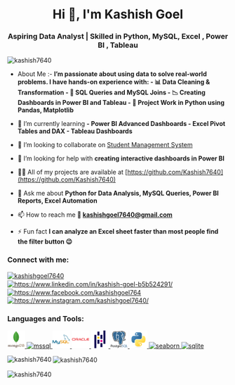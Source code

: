 <h1 align="center">Hi 👋, I'm Kashish Goel</h1>
<h3 align="center">Aspiring Data Analyst | Skilled in Python, MySQL, Excel , Power BI , Tableau</h3>

<p align="left"> <img src="https://komarev.com/ghpvc/?username=kashish7640&label=Profile%20views&color=0e75b6&style=flat" alt="kashish7640" /> </p>

- About Me :- **I’m passionate about using data to solve real-world problems. I have hands-on experience with: - 📊 Data Cleaning & Transformation - 🧮 SQL Queries and MySQL Joins - 📉 Creating Dashboards in Power BI and Tableau - 📂 Project Work in Python using Pandas, Matplotlib**

- 🌱 I’m currently learning **- Power BI Advanced Dashboards - Excel Pivot Tables and DAX - Tableau Dashboards**

- 👯 I’m looking to collaborate on [Student Management System](https://github.com/Kashish7640/Student-Management-System)

- 🤝 I’m looking for help with **creating interactive dashboards in Power BI**

- 👨‍💻 All of my projects are available at [https://github.com/Kashish7640](https://github.com/Kashish7640)

- 💬 Ask me about **Python for Data Analysis, MySQL Queries, Power BI Reports, Excel Automation**

- 📫 How to reach me **📧 kashishgoel7640@gmail.com**

- ⚡ Fun fact **I can analyze an Excel sheet faster than most people find the filter button 😉**

<h3 align="left">Connect with me:</h3>
<p align="left">
<a href="https://twitter.com/kashishgoel7640" target="blank"><img align="center" src="https://raw.githubusercontent.com/rahuldkjain/github-profile-readme-generator/master/src/images/icons/Social/twitter.svg" alt="kashishgoel7640" height="30" width="40" /></a>
<a href="https://linkedin.com/in/https://www.linkedin.com/in/kashish-goel-b5b524291/" target="blank"><img align="center" src="https://raw.githubusercontent.com/rahuldkjain/github-profile-readme-generator/master/src/images/icons/Social/linked-in-alt.svg" alt="https://www.linkedin.com/in/kashish-goel-b5b524291/" height="30" width="40" /></a>
<a href="https://fb.com/https://www.facebook.com/kashishgoel764" target="blank"><img align="center" src="https://raw.githubusercontent.com/rahuldkjain/github-profile-readme-generator/master/src/images/icons/Social/facebook.svg" alt="https://www.facebook.com/kashishgoel764" height="30" width="40" /></a>
<a href="https://instagram.com/https://www.instagram.com/kashishgoel7640/" target="blank"><img align="center" src="https://raw.githubusercontent.com/rahuldkjain/github-profile-readme-generator/master/src/images/icons/Social/instagram.svg" alt="https://www.instagram.com/kashishgoel7640/" height="30" width="40" /></a>
</p>

<h3 align="left">Languages and Tools:</h3>
<p align="left"> <a href="https://www.mongodb.com/" target="_blank" rel="noreferrer"> <img src="https://raw.githubusercontent.com/devicons/devicon/master/icons/mongodb/mongodb-original-wordmark.svg" alt="mongodb" width="40" height="40"/> </a> <a href="https://www.microsoft.com/en-us/sql-server" target="_blank" rel="noreferrer"> <img src="https://www.svgrepo.com/show/303229/microsoft-sql-server-logo.svg" alt="mssql" width="40" height="40"/> </a> <a href="https://www.mysql.com/" target="_blank" rel="noreferrer"> <img src="https://raw.githubusercontent.com/devicons/devicon/master/icons/mysql/mysql-original-wordmark.svg" alt="mysql" width="40" height="40"/> </a> <a href="https://www.oracle.com/" target="_blank" rel="noreferrer"> <img src="https://raw.githubusercontent.com/devicons/devicon/master/icons/oracle/oracle-original.svg" alt="oracle" width="40" height="40"/> </a> <a href="https://pandas.pydata.org/" target="_blank" rel="noreferrer"> <img src="https://raw.githubusercontent.com/devicons/devicon/2ae2a900d2f041da66e950e4d48052658d850630/icons/pandas/pandas-original.svg" alt="pandas" width="40" height="40"/> </a> <a href="https://www.postgresql.org" target="_blank" rel="noreferrer"> <img src="https://raw.githubusercontent.com/devicons/devicon/master/icons/postgresql/postgresql-original-wordmark.svg" alt="postgresql" width="40" height="40"/> </a> <a href="https://www.python.org" target="_blank" rel="noreferrer"> <img src="https://raw.githubusercontent.com/devicons/devicon/master/icons/python/python-original.svg" alt="python" width="40" height="40"/> </a> <a href="https://seaborn.pydata.org/" target="_blank" rel="noreferrer"> <img src="https://seaborn.pydata.org/_images/logo-mark-lightbg.svg" alt="seaborn" width="40" height="40"/> </a> <a href="https://www.sqlite.org/" target="_blank" rel="noreferrer"> <img src="https://www.vectorlogo.zone/logos/sqlite/sqlite-icon.svg" alt="sqlite" width="40" height="40"/> </a> </p>

<p><img align="left" src="https://github-readme-stats.vercel.app/api/top-langs?username=kashish7640&show_icons=true&locale=en&layout=compact" alt="kashish7640" /></p>

<p>&nbsp;<img align="center" src="https://github-readme-stats.vercel.app/api?username=kashish7640&show_icons=true&locale=en" alt="kashish7640" /></p>

<p><img align="center" src="https://github-readme-streak-stats.herokuapp.com/?user=kashish7640&" alt="kashish7640" /></p>
